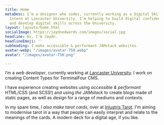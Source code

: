```yaml
---
title: Home
metaDesc: I’m a designer who codes, currently working as a Digital Skills Graduate
  Intern at Lancaster University. I’m helping to build digital confidence across campus
  and develop digital skills across the University.
layout: layouts/home.html
socialImage: https://jaydnedwards.com/images/social.jpg
headline: Hi, I'm Jaydn.
headlineEmoji: ''
subheading: I make accessible & performant JAMstack websites.
avatar-webp: "/images/avatar-750.webp"
avatar: "/images/avatar-750.png"

---
```


I’m a _web developer_, currently working at [Lancaster University](https://www.lancaster.ac.uk/). I work on creating Content Types for TerminalFour CMS.

I have experience creating websites using _accessible & performant_ HTML/CSS (and SCSS!) and using _the JAMstack_ to create blogs made of static pages, as well as design for a range of mediums and contexts.

In my spare time, _I also make tarot cards_, over at [Inlustris Tarot](https://inlustristarot.com). I'm aiming to modernise tarot in a way that people can easily interpret and relate to the meanings of the cards. A modern deck for a digital age, if you like.
